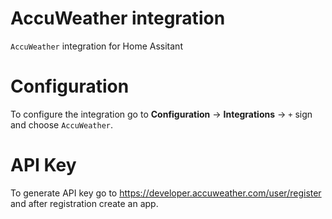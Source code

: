 # AccuWeather integration
`AccuWeather` integration for Home Assitant

# Configuration
To configure the integration go to **Configuration** -> **Integrations** -> `+` sign and choose `AccuWeather`.

# API Key
To generate API key go to https://developer.accuweather.com/user/register and after registration create an app.
